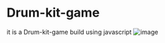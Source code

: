 # Drum-kit-game
it is a Drum-kit-game build using javascript 
![image](https://user-images.githubusercontent.com/72223171/222827858-66bccac4-d8f4-4904-bd47-115f94313a49.png)
